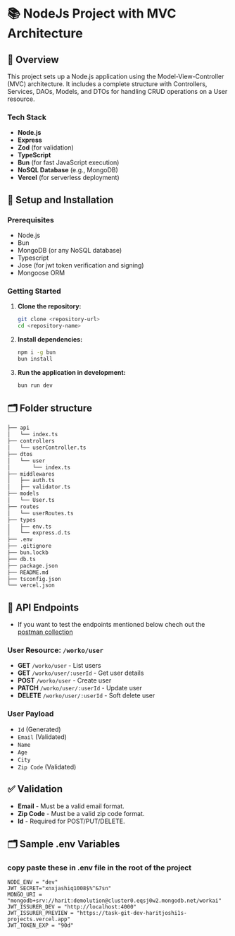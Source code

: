 # 📚 NodeJs Project with MVC Architecture

## 🌟 Overview
This project sets up a Node.js application using the Model-View-Controller (MVC) architecture. It includes a complete structure with Controllers, Services, DAOs, Models, and DTOs for handling CRUD operations on a User resource.

### Tech Stack
- **Node.js**
- **Express**
- **Zod** (for validation)
- **TypeScript**
- **Bun** (for fast JavaScript execution)
- **NoSQL Database** (e.g., MongoDB)
- **Vercel** (for serverless deployment)

## 🔧 Setup and Installation

### Prerequisites
- Node.js
- Bun
- MongoDB (or any NoSQL database)
- Typescript
- Jose (for jwt token verification and signing)
- Mongoose ORM

### Getting Started

1. **Clone the repository:**
    ```sh
    git clone <repository-url>
    cd <repository-name>
    ```

2. **Install dependencies:**
    ```sh
    npm i -g bun
    bun install
    ```

3. **Run the application in development:**
    ```sh
    bun run dev
    ```

## 🗂️ Folder structure
```bash
├── api
│   └── index.ts
├── controllers
│   └── userController.ts
├── dtos
│   └── user
│       └── index.ts
├── middlewares
│   ├── auth.ts
│   ├── validator.ts
├── models
│   └── User.ts
├── routes
│   └── userRoutes.ts
├── types
│   ├── env.ts
│   └── express.d.ts
├── .env
├── .gitignore
├── bun.lockb
├── db.ts
├── package.json
├── README.md
├── tsconfig.json
└── vercel.json
```
## 🚀 API Endpoints

- If you want to test the endpoints mentioned below chech out the [postman collection](https://www.postman.com/scholax/workspace/workioai/collection/12313396-120de791-377e-4bdd-b1e1-f3aa4982d258?action=share&creator=12313396&active-environment=12313396-3346455c-e757-4a9c-b7f9-8bfa5e4b10d8)

### User Resource: `/worko/user`

- **GET** `/worko/user` - List users
- **GET** `/worko/user/:userId` - Get user details
- **POST** `/worko/user` - Create user
- **PATCH** `/worko/user/:userId` - Update user
- **DELETE** `/worko/user/:userId` - Soft delete user

### User Payload
- `Id` (Generated)
- `Email` (Validated)
- `Name`
- `Age`
- `City`
- `Zip Code` (Validated)

## ✅ Validation

- **Email** - Must be a valid email format.
- **Zip Code** - Must be a valid zip code format.
- **Id** - Required for POST/PUT/DELETE.

## 🗂️ Sample .env Variables
### copy paste these in .env file in the root of the project
```env
NODE_ENV = "dev"
JWT_SECRET="xnxjashiq1008$%^&7sn"
MONGO_URI = "mongodb+srv://harit:demolution@cluster0.eqsj0w2.mongodb.net/workai"
JWT_ISSURER_DEV = "http://localhost:4000"
JWT_ISSURER_PREVIEW = "https://task-git-dev-haritjoshi1s-projects.vercel.app"
JWT_TOKEN_EXP = "90d"
```

